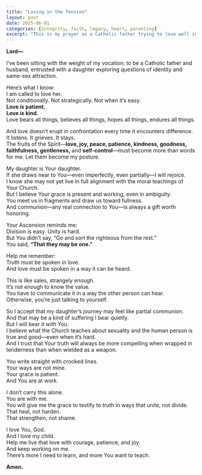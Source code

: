 ```yaml
---
title: "Loving in the Tension"
layout: post
date: 2025-06-01
categories: [integrity, faith, legacy, heart, parenting]
excerpt: "This is my prayer as a Catholic father trying to love well in a space that feels heavy and sacred. My daughter is exploring same-sex attraction, and while I hold to the truth of the Church’s teaching, I also know I’m called to love her with patience, kindness, and all the fruits of the Spirit. I believe she is a child of God, and if she draws closer to Him—even partially—I want to celebrate that. I’m learning that truth must be spoken in love, and love must be spoken in a way it can be received. I can’t control her journey, and that’s a kind of suffering I have to bear. But I believe God is present in the tension. My hope is to live this love with conviction and tenderness, trusting that God’s grace will do what I cannot.
---
```

**Lord—**

I’ve been sitting with the weight of my vocation: to be a Catholic father and husband, entrusted with a daughter exploring questions of identity and same-sex attraction.

Here’s what I know:  
I am called to love her.  
Not conditionally. Not strategically. Not when it’s easy.  
**Love *is* patient.**  
**Love *is* kind.**  
Love bears all things, believes all things, hopes all things, endures all things.

And love doesn’t erupt in confrontation every time it encounters difference. It listens. It grieves. It stays.  
The fruits of the Spirit—**love, joy, peace, patience, kindness, goodness, faithfulness, gentleness,** and **self-control**—must become more than words for me. Let them become my posture.

My daughter is Your daughter.  
If she draws near to You—even imperfectly, even partially—I will rejoice.  
I know she may not yet live in full alignment with the moral teachings of Your Church.  
But I believe Your grace is present and working, even in ambiguity.  
You meet us in fragments and draw us toward fullness.  
And communion—any real connection to You—is always a gift worth honoring.

Your Ascension reminds me:  
Division is easy. Unity is hard.  
But You didn’t say, “Go and sort the righteous from the rest.”  
You said, **“That they may be one.”**

Help me remember:  
Truth must be spoken in love.  
And love must be spoken in a way it can be heard.

This is like sales, strangely enough.  
It’s not enough to know the value.  
You have to communicate it in a way the other person can hear.  
Otherwise, you’re just talking to yourself.

So I accept that my daughter’s journey may feel like partial communion.  
And that may be a kind of suffering I bear quietly.  
But I will bear it *with* You.  
I believe what the Church teaches about sexuality and the human person is true and good—even when it’s hard.  
And I trust that Your truth will always be more compelling when wrapped in tenderness than when wielded as a weapon.

You write straight with crooked lines.  
Your ways are not mine.  
Your grace is patient.  
And You are at work.

I don’t carry this alone.  
You are with me.  
You will give me the grace to testify to truth in ways that unite, not divide.  
That heal, not harden.  
That strengthen, not shame.

I love You, God.  
And I love my child.  
Help me live that love with courage, patience, and joy.  
And keep working on me.  
There’s more I need to learn, and more You want to teach.

**Amen.**
